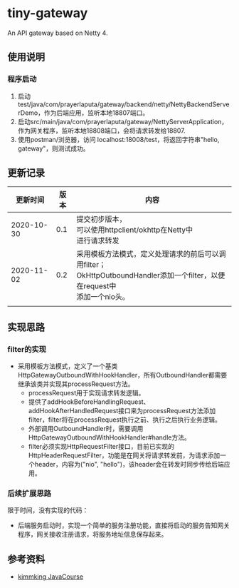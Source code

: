 # tiny-gateway
An API gateway based on Netty 4.


## 使用说明  

### 程序启动  
1. 启动test/java/com/prayerlaputa/gateway/backend/netty/NettyBackendServerDemo，作为后端应用，监听本地18807端口。
2. 启动src/main/java/com/prayerlaputa/gateway/NettyServerApplication，作为网关程序，监听本地18808端口，会将请求转发给18807.    
3. 使用postman/浏览器，访问 localhost:18008/test，将返回字符串"hello, gateway"，则测试成功。




## 更新记录

| 更新时间   | 版本 | 内容                                                         |
| ---------- | ---- | ------------------------------------------------------------ |
| 2020-10-30 | 0.1  | 提交初步版本，<br/>可以使用httpclient/okhttp在Netty中<br/>进行请求转发 |
| 2020-11-02 | 0.2  | 采用模板方法模式，定义处理请求的前后可以调用filter；<br/>OkHttpOutboundHandler添加一个filter，以便在request中<br/>添加一个nio头。 |
|            |      |                                                              |



## 实现思路

### filter的实现

- 采用模板方法模式，定义了一个基类HttpGatewayOutboundWithHookHandler，所有OutboundHandler都需要继承该类并实现其processRequest方法。
  - processRequest用于实现请求转发逻辑。
  - 提供了addHookBeforeHandlingRequest、addHookAfterHandledRequest接口来为processRequest方法添加filter，filter将在processRequest执行之前、执行之后执行业务逻辑。
  - 外部调用OutboundHandler时，需要调用HttpGatewayOutboundWithHookHandler#handle方法。
  - filter必须实现HttpRequestFilter接口，目前已实现的HttpHeaderRequestFilter，功能是在网关将请求转发前，为请求添加一个header，内容为("nio", "hello")，该header会在转发时同步传给后端应用。



### 后续扩展思路

限于时间，没有实现的代码：

- 后端服务启动时，实现一个简单的服务注册功能，直接将启动的服务告知网关程序，网关接收注册请求，将服务地址信息保存起来。



## 参考资料
- [kimmking JavaCourse](https://github.com/kimmking/JavaCourseCodes) 
